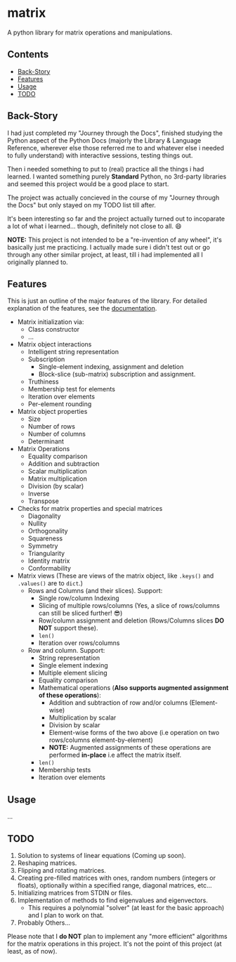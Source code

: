 # matrix

A python library for matrix operations and manipulations.

## Contents

* [Back-Story](#back-story)
* [Features](#features)
* [Usage](#usage)
* [TODO](#todo)

## Back-Story

I had just completed my "Journey through the Docs", finished studying the Python aspect of the Python Docs (majorly the Library & Language Reference, wherever else those referred me to and whatever else i needed to fully understand) with interactive sessions, testing things out.

Then i needed something to put to (real) practice all the things i had learned.
I wanted something purely **Standard** Python, no 3rd-party libraries and seemed this project would be a good place to start.

The project was actually concieved in the course of my "Journey through the Docs" but only stayed on my TODO list till after.

It's been interesting so far and the project actually turned out to incoparate a lot of what i learned... though, definitely not close to all. :smile:

**NOTE:** This project is not intended to be a "re-invention of any wheel", it's basically just me practicing.
I actually made sure i didn't test out or go through any other similar project, at least, till i had implemented all I originally planned to.

## Features

This is just an outline of the major features of the library. For detailed explanation of the features, see the [documentation](docs/index.md).

* Matrix initialization via:
  * Class constructor
  * ...
* Matrix object interactions
  * Intelligent string representation
  * Subscription
    * Single-element indexing, assignment and deletion
    * Block-slice (sub-matrix) subscription and assignment.
  * Truthiness
  * Membership test for elements
  * Iteration over elements
  * Per-element rounding
* Matrix object properties
  * Size
  * Number of rows
  * Number of columns
  * Determinant
* Matrix Operations
  * Equality comparison
  * Addition and subtraction
  * Scalar multiplication
  * Matrix multiplication
  * Division (by scalar)
  * Inverse
  * Transpose
* Checks for matrix properties and special matrices
  * Diagonality
  * Nullity
  * Orthogonality
  * Squareness
  * Symmetry
  * Triangularity
  * Identity matrix
  * Conformability
* Matrix views (These are views of the matrix object, like `.keys()` and `.values()` are to `dict`.)
  * Rows and Columns (and their slices). Support:
    * Single row/column Indexing
    * Slicing of multiple rows/columns (Yes, a slice of rows/columns can still be sliced further! :sunglasses:)
    * Row/column assignment and deletion (Rows/Columns slices **DO NOT** support these).
    * `len()`
    * Iteration over rows/columns
  * Row and column. Support:
    * String representation
    * Single element indexing
    * Multiple element slicing
    * Equality comparison
    * Mathematical operations (**Also supports augmented assignment of these operations**):
      * Addition and subtraction of row and/or columns (Element-wise)
      * Multiplication by scalar
      * Division by scalar
      * Element-wise forms of the two above (i.e operation on two rows/columns element-by-element)
      * **NOTE:** Augmented assignments of these operations are performed **in-place** i.e affect the matrix itself.
    * `len()`
    * Membership tests
    * Iteration over elements

## Usage

...

## TODO

1. Solution to systems of linear equations (Coming up soon).
2. Reshaping matrices.
3. Flipping and rotating matrices.
4. Creating pre-filled matrices with ones, random numbers (integers or floats), optionally within a specified range, diagonal matrices, etc...
5. Initializing matrices from STDIN or files.
6. Implementation of methods to find eigenvalues and eigenvectors.
   * This requires a polynomial "solver" (at least for the basic approach) and I plan to work on that.
7. Probably Others...

Please note that I **do NOT** plan to implement any "more efficient" algorithms for the matrix operations in this project. It's not the point of this project (at least, as of now).